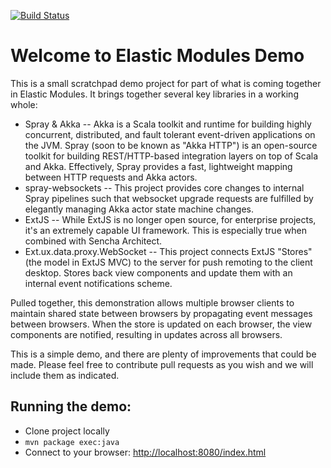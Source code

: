 [![Build Status](https://travis-ci.org/elasticmodules/demo.svg?branch=master)](https://travis-ci.org/elasticmodules/demo)
# Welcome to Elastic Modules Demo

This is a small scratchpad demo project for part of what is coming together in Elastic Modules.  It brings together
several key libraries in a working whole:

* Spray & Akka -- Akka is a Scala toolkit and runtime for building highly concurrent, distributed, and fault tolerant
event-driven applications on the JVM. Spray (soon to be known as "Akka HTTP") is an open-source toolkit for building
REST/HTTP-based integration layers on top of Scala and Akka.  Effectively, Spray provides a fast, lightweight mapping
between HTTP requests and Akka actors.
* spray-websockets -- This project provides core changes to internal Spray pipelines such that websocket upgrade requests
are fulfilled by elegantly managing Akka actor state machine changes.
* ExtJS -- While ExtJS is no longer open source, for enterprise projects, it's an extremely capable UI framework.
This is especially true when combined with Sencha Architect.
* Ext.ux.data.proxy.WebSocket -- This project connects ExtJS "Stores" (the model in ExtJS MVC) to the server for push
remoting to the client desktop.  Stores back view components and update them with an internal event notifications scheme.

Pulled together, this demonstration allows multiple browser clients to maintain shared state between browsers by propagating
event messages between browsers.  When the store is updated on each browser, the view components are notified, resulting
in updates across all browsers.

This is a simple demo, and there are plenty of improvements that could be made.  Please feel free to contribute
pull requests as you wish and we will include them as indicated.

## Running the demo:

* Clone project locally
* ```mvn package exec:java```
* Connect to your browser: [http://localhost:8080/index.html](http://localhost:8080/index.html)
